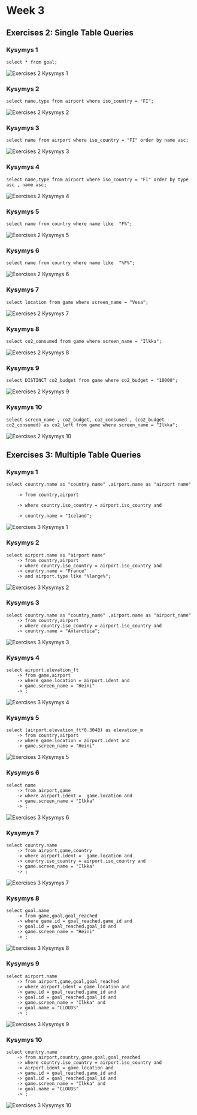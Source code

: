 # Week 3

## Exercises 2: Single Table Queries

### Kysymys 1  
    select * from goal;
![Exercises 2  Kysymys 1](https://github.com/user-attachments/assets/7a11caa7-b410-493a-9736-58006528ae8c)

### Kysymys 2
    select name,type from airport where iso_country = "FI";
![Exercises 2  Kysymys 2](https://github.com/user-attachments/assets/6eb9ba4a-1dec-49fd-9bbd-29b97b4f044c)

### Kysymys 3
    select name from airport where iso_country = "FI" order by name asc;
![Exercises 2  Kysymys 3](https://github.com/user-attachments/assets/cc50430e-e38e-441a-a1e2-5dbd589c05b2)

### Kysymys 4
    select name,type from airport where iso_country = "FI" order by type asc , name asc;
![Exercises 2  Kysymys 4](https://github.com/user-attachments/assets/e9a0fd84-2089-43f9-b599-dbc49f9e4c3c)

### Kysymys 5
    select name from country where name like  "F%";
![Exercises 2  Kysymys 5](https://github.com/user-attachments/assets/d872edd6-53f9-4539-8b62-93d875388e20)

### Kysymys 6
    select name from country where name like  "%F%";
![Exercises 2  Kysymys 6](https://github.com/user-attachments/assets/546ac9dd-20fb-4302-842d-67d81e211946)

### Kysymys 7
    select location from game where screen_name = "Vesa";
![Exercises 2  Kysymys 7](https://github.com/user-attachments/assets/afec06c3-1582-4ace-8d8f-c1d5b57bb617)

### Kysymys 8
    select co2_consumed from game where screen_name = "Ilkka";
![Exercises 2  Kysymys 8](https://github.com/user-attachments/assets/6f058e9f-7db1-40d5-bf77-d152d3d33a38)

### Kysymys 9
    select DISTINCT co2_budget from game where co2_budget = "10000";
![Exercises 2  Kysymys 9](https://github.com/user-attachments/assets/18be5fe1-de51-48e5-87d9-d6b3d73c2e9f)

### Kysymys 10
    select screen_name , co2_budget, co2_consumed , (co2_budget - co2_consumed) as co2_left from game where screen_name = "Ilkka";
![Exercises 2  Kysymys 10](https://github.com/user-attachments/assets/bbf489e0-55b3-45b7-bbd3-6c4a00dabca5)

## Exercises 3: Multiple Table Queries

### Kysymys 1
    select country.name as "country name" ,airport.name as "airport name"  

        -> from country,airport  
    
        -> where country.iso_country = airport.iso_country and  
    
        -> country.name = "Iceland";  

![Exercises 3  Kysymys 1](https://github.com/user-attachments/assets/54397bbd-a7ac-4d5b-b364-6226481f834f)

### Kysymys 2
    select airport.name as "airport name"
        -> from country,airport
        -> where country.iso_country = airport.iso_country and
        -> country.name = "France"
        -> and airport.type like "%large%";
![Exercises 3  Kysymys 2](https://github.com/user-attachments/assets/29325d91-1e4e-4778-a8e5-6a3075d9e0e8)

### Kysymys 3
    select country.name as "country_name" ,airport.name as "airport_name"
        -> from country,airport
        -> where country.iso_country = airport.iso_country and
        -> country.name = "Antarctica";
![Exercises 3  Kysymys 3](https://github.com/user-attachments/assets/53a9c7f5-2a3e-42d0-bfab-ccd4ba4c39f2)

### Kysymys 4
    select airport.elevation_ft
        -> from game,airport
        -> where game.location = airport.ident and
        -> game.screen_name = "Heini"
        -> ;
![Exercises 3  Kysymys 4](https://github.com/user-attachments/assets/195feb0c-b4ba-4540-8c69-2fa0d9eef782)

### Kysymys 5
    select (airport.elevation_ft*0.3048) as elevation_m
        -> from country,airport
        -> where game.location = airport.ident and
        -> game.screen_name = "Heini"
![Exercises 3  Kysymys 5](https://github.com/user-attachments/assets/c62bd9a7-3ca6-45db-94f2-fe54d6fc3d38)

### Kysymys 6
    select name
        -> from airport,game
        -> where airport.ident =  game.location and
        -> game.screen_name = "Ilkka"
        -> ;
![Exercises 3  Kysymys 6](https://github.com/user-attachments/assets/d470f8a4-fb9d-4984-aa46-b5ccd182ec12)

### Kysymys 7
    select country.name
        -> from airport,game,country
        -> where airport.ident =  game.location and
        -> country.iso_country = airport.iso_country and
        -> game.screen_name = "Ilkka"
        -> ;
![Exercises 3  Kysymys 7](https://github.com/user-attachments/assets/fb7e730a-e81f-48ba-b840-32ba22aea91f)

### Kysymys 8
    select goal.name
        -> from game,goal,goal_reached
        -> where game.id = goal_reached.game_id and
        -> goal.id = goal_reached.goal_id and
        -> game.screen_name = "Heini"
        -> ;
![Exercises 3  Kysymys 8](https://github.com/user-attachments/assets/aa209c83-5331-4b61-af85-0cf360ea733e)

### Kysymys 9
    select airport.name
        -> from airport,game,goal,goal_reached
        -> where airport.ident = game.location and
        -> game.id = goal_reached.game_id and
        -> goal.id = goal_reached.goal_id and
        -> game.screen_name = "Ilkka" and
        -> goal.name = "CLOUDS"
        -> ;
![Exercises 3  Kysymys 9](https://github.com/user-attachments/assets/0c1c6b5f-f7aa-4f73-a68e-ad160a17eb59)

### Kysymys 10
    select country.name
        -> from airport,country,game,goal,goal_reached
        -> where country.iso_country = airport.iso_country and
        -> airport.ident = game.location and
        -> game.id = goal_reached.game_id and
        -> goal.id = goal_reached.goal_id and
        -> game.screen_name = "Ilkka" and
        -> goal.name = "CLOUDS"
        -> ;
![Exercises 3  Kysymys 10](https://github.com/user-attachments/assets/11548a6a-3052-4277-b633-b38485accde8)
